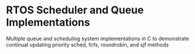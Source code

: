 # RTOS Scheduler and Queue Implementations
 Multiple queue and scheduling system implementations in C to demonstrate continual updating priority sched, fcfs, roundrobin, and sjf methods
